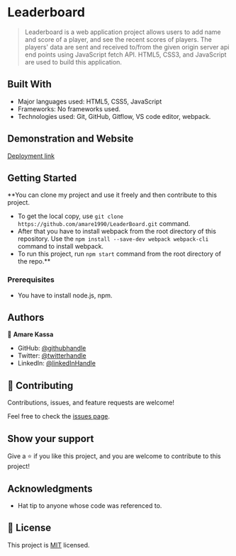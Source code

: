 # Leaderboard

> Leaderboard is a web application project allows users to add name and score of a player, and see the recent scores of players. The players' data are sent and received to/from the given origin server api end points using JavaScript fetch API. HTML5, CSS3, and JavaScript are used to build this application.

## Built With

- Major languages used: HTML5, CSS5, JavaScript
- Frameworks: No frameworks used.
- Technologies used: Git, GitHub, Gitflow, VS code editor, webpack.

## Demonstration and Website

[Deployment link](https://friendly-croquembouche-2faf30.netlify.app/)


## Getting Started

**You can clone my project and use it freely and then contribute to this project.
- To get the local copy, use  `git clone https://github.com/amare1990/LeaderBoard.git` command.
- After that you have to install webpack from the root directory of this repository. Use the `npm install --save-dev webpack webpack-cli` command to install webpack.
- To run this project, run `npm start` command from the root directory of the repo.**


### Prerequisites
- You have to install node.js, npm.


## Authors

👤 **Amare Kassa**

- GitHub: [@githubhandle](https://github.com/amare1990)
- Twitter: [@twitterhandle](https://twitter.com/@amaremek)
- LinkedIn: [@linkedInHandle](https://www.linkedin.com/in/amaremek/)

## 🤝 Contributing

Contributions, issues, and feature requests are welcome!

Feel free to check the [issues page](https://github.com/amare1990/LeaderBoard/issues/).

## Show your support

Give a ⭐️ if you like this project, and you are welcome to contribute to this project!

## Acknowledgments

- Hat tip to anyone whose code was referenced to.

## 📝 License

This project is [MIT](./LICENSE) licensed.
